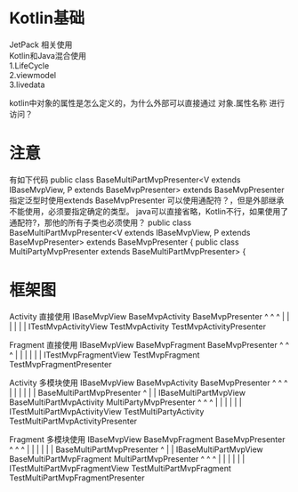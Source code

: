 # Kotlin基础  
JetPack 相关使用  
Kotlin和Java混合使用  
1.LifeCycle  
2.viewmodel  
3.livedata  

kotlin中对象的属性是怎么定义的，为什么外部可以直接通过 对象.属性名称 进行访问？

# 注意
有如下代码
public class BaseMultiPartMvpPresenter<V extends IBaseMvpView, P extends BaseMvpPresenter> extends BaseMvpPresenter<V> 
指定泛型时使用extends BaseMvpPresenter 可以使用通配符？，但是外部继承不能使用，必须要指定确定的类型。
java可以直接省略，Kotlin不行，如果使用了通配符?，那他的所有子类也必须使用？
public class BaseMultiPartMvpPresenter<V extends IBaseMvpView, P extends BaseMvpPresenter<?>> extends BaseMvpPresenter<V> {
public class MultiPartyMvpPresenter<V extends IBaseMvpView> extends BaseMultiPartMvpPresenter<V, MultiPartyMvpPresenter<?>> {

# 框架图
Activity 直接使用
IBaseMvpView                    BaseMvpActivity                    BaseMvpPresenter
     ^                                 ^                                   ^
     |                                 |                                   |
     |                                 |                                   |
ITestMvpActivityView            TestMvpActivity                 TestMvpActivityPresenter

Fragment 直接使用
IBaseMvpView                    BaseMvpFragment                    BaseMvpPresenter
     ^                                 ^                                   ^
     |                                 |                                   |
     |                                 |                                   |
ITestMvpFragmentView            TestMvpFragment                 TestMvpFragmentPresenter

Activity 多模块使用
    IBaseMvpView                    BaseMvpActivity                    BaseMvpPresenter
         ^                                 ^                                   ^
         |                                 |                                   |
         |                                 |                                   |
                                                                     BaseMultiPartMvpPresenter
                                                                               ^
                                                                               |
                                                                               |
IBaseMultiPartMvpView            BaseMultiPartMvpActivity             MultiPartyMvpPresenter
         ^                                 ^                                   ^
         |                                 |                                   |
         |                                 |                                   |
ITestMultiPartMvpActivityView    TestMultiPartyActivity          TestMultiPartMvpActivityPresenter

Fragment 多模块使用
IBaseMvpView                    BaseMvpFragment                    BaseMvpPresenter
     ^                                 ^                                   ^
     |                                 |                                   |
     |                                 |                                   |
BaseMultiPartMvpPresenter
     ^
     |
     |
IBaseMultiPartMvpView             BaseMultiPartMvpFragment            MultiPartMvpPresenter
     ^                                 ^                                   ^
     |                                 |                                   |
     |                                 |                                   |
ITestMultiPartMvpFragmentView        TestMultiPartMvpFragment        TestMultiPartMvpFragmentPresenter


